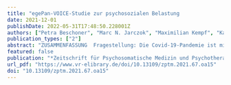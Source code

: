 ```yaml
---
title: "egePan-VOICE-Studie zur psychosozialen Belastung                                       durch die Covid-19-Pandemie bei medizinischtechnischen                                      Assistent*innen"
date: 2021-12-01
publishDate: 2022-05-31T17:48:50.228001Z
authors: ["Petra Beschoner", "Marc N. Jarczok", "Maximilian Kempf", "Katja Weimer", "Franziska Geiser", "Nina Hiebel", "Yesim Erim", "Eva Morawa", "Susann Steudte-Schmiedgen", "Christian Albus", "Lucia Jerg-Bretzke"]
publication_types: ["2"]
abstract: "ZUSAMMENFASSUNG  Fragestellung: Die Covid-19-Pandemie ist mit erhöhten Anforderungen an Beschäftigte im Gesundheitswesen verbunden. Bisher wenig beachtet sind dabei medizinisch-technische Assistent* innen (MTA). Ziel vorliegender Studie ist es daher, Belastungsfaktoren bei MTA in Deutschland während der Pandemie zu identifizieren.  Methoden: Im Frühjahr 2020 wurde mittels einer Online-Befragung eine Querschnittserhebung bei medizinischem Personal durchgeführt (N = 8088).  Ergebnisse: N = 1483 Datensätze von MTA wurden analysiert. Retrospektiv nahm unter der Pandemie die Belastung zu und 60.1 % der MTA litten unter Arbeitsstress (erfasst als Effort- Reward-Imbalance, ERI). Personalmangel und Mehrarbeit waren assoziiert mit einer Zunahme von Arbeitsstress. Vereinbarkeitsprobleme von Familie und Beruf und Kontakt zu kontaminiertem Material/Infizierten begünstigten das Arbeitsstresserleben.  Diskussion: Insbesondere Personalmangel, Mehrarbeit und direkter Kontakt mit Covid-19-Infizierten/- Material erhöhen Arbeitsstress in der Pandemie und stellen eine potenzielle Gesundheitsgefährdung für MTA dar. Verbesserungen dieser Rahmenbedingungen könnten helfen, ein gesundes und effektives Arbeiten in Pandemien zu sichern."
featured: false
publication: "*Zeitschrift für Psychosomatische Medizin und Psychotherapie*"
url_pdf: "https://www.vr-elibrary.de/doi/10.13109/zptm.2021.67.oa15"
doi: "10.13109/zptm.2021.67.oa15"
---
```


